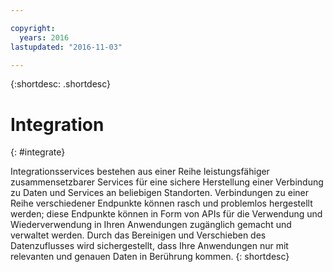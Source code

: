 ```yaml
---

copyright:
  years: 2016
lastupdated: "2016-11-03"

---
```



{:shortdesc: .shortdesc}

# Integration
{: #integrate}

Integrationsservices bestehen aus einer Reihe leistungsfähiger zusammensetzbarer Services für eine sichere Herstellung einer Verbindung zu Daten und Services an beliebigen Standorten. Verbindungen zu einer Reihe verschiedener Endpunkte können rasch und problemlos hergestellt werden; diese Endpunkte können in Form von APIs für die Verwendung und Wiederverwendung in Ihren Anwendungen zugänglich gemacht und verwaltet werden. Durch das Bereinigen und Verschieben des Datenzuflusses wird sichergestellt, dass Ihre Anwendungen nur mit relevanten und genauen Daten in Berührung kommen.
{: shortdesc}
